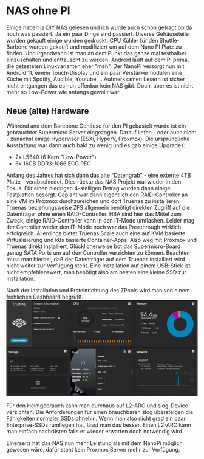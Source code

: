 # NAS ohne PI

Einige haben ja [DIY NAS](https://www.fachinformatiker.de/blogs/entry/44-diy-nas/) gelesen und ich wurde auch schon gefragt ob da noch was passiert. Ja ein paar Dinge sind passiert. Diverse Gehäuseteile wurden gekauft einige wurden gedruckt. CPU Kühler für den Shuttle-Barbone wurden gekauft und modifiziert um auf dem Nano PI Platz zu finden. Und irgendwann ist man an dem Punkt das ganze mal testhalber einzuschalten und enttäuscht zu werden. Android läuft auf dem PI prima, die getesteten Linuxvarianten eher "meh". Der NanoPI versorgt nun mit Android 11, einem Touch-Display und ein paar Verstärkermodulen eine Küche mit Spotify, Audible, Youtube, ..
Aufmerksamen Lesern ist sicher nicht entgangen das es nun offenbar kein NAS gibt. Doch, aber es ist nicht mehr so Low-Power wie anfangs gewollt war.

## Neue (alte) Hardware
Während and dem Barebone Gehäuse für den PI gebastelt wurde ist ein gebrauchter Supermicro Server eingezogen. Darauf liefen - oder auch nicht - zunächst einige Hypervisor (ESXi, HyperV, Proxmox). Die ursprüngliche Ausstattung war dann auch bald zu wenig und es gab einige Upgrades:
* 2x L5640 (6 Kern "Low-Power")
* 6x 16GB DDR3-1066 ECC REG

Anfang des Jahres hat sich dann das alte "Datengrab" - eine externe 4TB Platte - verabschiedet. Dies rückte das NAS Projekt mal wieder in den Fokus. Für einen niedrigen 4-stelligen Betrag wurden dann einige Festplatten besorgt.
Geplant war dann eigentlich den RAID-Controller an eine VM im Proxmox durchzureichen und dort Truenas zu installieren. Truenas beziehungsweise ZFS allgemein benötigt direkten Zugriff auf die Datenträger ohne einen RAID-Controller. HBA sind hier das Mittel zum Zweck, einige RAID-Controller kann in den IT-Mode umflashen. Leider mag der Controller weder den IT-Mode noch war das Passthrough wirklich erfolgreich.
Allerdings bietet Truenas Scale auch eine auf KVM basierte Virtualisierung und k8s basierte Container-Apps. Also weg mit Proxmox und Truenas direkt installiert, Glücklicherweise bot das Supermicro-Board genug SATA Ports um auf den Controller verzichten zu können. Beachten muss man hierbei, daß der Datenträger auf dem Truenas installiert wird nicht weiter zur Verfügung steht. Eine Installation auf einem USB-Stick ist nicht empfehlenswert, man benötigt also am besten eine kleine SSD zur Installation.

Nach der Installation und Ersteinrichtung des ZPools wird man von einem fröhlichen Dashboard begrüßt.
![nach der Erstinstallation und Einrichtung des ZPools](https://raw.githubusercontent.com/speisekatze/Blog/main/images/truenas_supermicro.png)

Für den Heimgebrauch kann man durchaus auf L2-ARC und slog-Device verzichten. Die Anforderungen für einen brauchbaren slog übersteigen die Fähigkeiten normaler SSDs ohnehin. Wenn man also nicht grad ein paar Enterprise-SSDs rumliegen hat, lässt man das besser. Einen L2-ARC kann man einfach nachrüsten falls er wieder erwarten doch notwendig wird.

Einerseits hat das NAS nun mehr Leistung als mit dem NanoPi möglich gewesen wäre, dafür steht kein Proxmox Server mehr zur Verfügung. 
